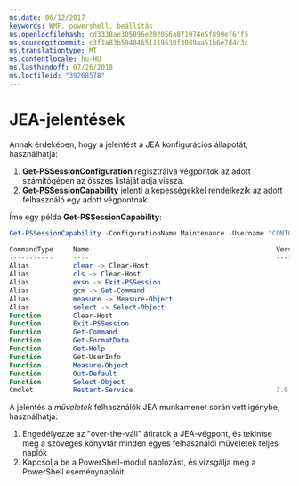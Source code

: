 ```yaml
---
ms.date: 06/12/2017
keywords: WMF, powershell, beállítás
ms.openlocfilehash: cd3338ae305896e282056a871974e5f899ef6ff5
ms.sourcegitcommit: c3f1a83b59484651119630f3089aa51b6e7d4c3c
ms.translationtype: MT
ms.contentlocale: hu-HU
ms.lasthandoff: 07/26/2018
ms.locfileid: "39268578"
---
```

# <a name="reporting-on-jea"></a>JEA-jelentések

Annak érdekében, hogy a jelentést a JEA konfigurációs állapotát, használhatja:

1. **Get-PSSessionConfiguration** regisztrálva végpontok az adott számítógépen az összes listáját adja vissza.
2. **Get-PSSessionCapability** jelenti a képességekkel rendelkezik az adott felhasználó egy adott végpontnak.

Íme egy példa **Get-PSSessionCapability**:

```powershell
Get-PSSessionCapability -ConfigurationName Maintenance -Username "CONTOSO\JohnDoe"

CommandType     Name                                               Version    Source
-----------     ----                                               -------    ------
Alias           clear -> Clear-Host
Alias           cls -> Clear-Host
Alias           exsn -> Exit-PSSession
Alias           gcm -> Get-Command
Alias           measure -> Measure-Object
Alias           select -> Select-Object
Function        Clear-Host
Function        Exit-PSSession
Function        Get-Command
Function        Get-FormatData
Function        Get-Help
Function        Get-UserInfo
Function        Measure-Object
Function        Out-Default
Function        Select-Object
Cmdlet          Restart-Service                                    3.0.0.0 Microsof...
```

A jelentés a _műveletek_ felhasználók JEA munkamenet során vett igénybe, használhatja:

1. Engedélyezze az "over-the-váll" átiratok a JEA-végpont, és tekintse meg a szöveges könyvtár minden egyes felhasználói műveletek teljes naplók
2. Kapcsolja be a PowerShell-modul naplózást, és vizsgálja meg a PowerShell eseménynaplóit.